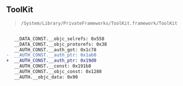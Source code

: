 ## ToolKit

> `/System/Library/PrivateFrameworks/ToolKit.framework/ToolKit`

```diff

   __DATA_CONST.__objc_selrefs: 0x558
   __DATA_CONST.__objc_protorefs: 0x38
   __AUTH_CONST.__auth_got: 0x1c78
-  __AUTH_CONST.__auth_ptr: 0x1ab0
+  __AUTH_CONST.__auth_ptr: 0x19d0
   __AUTH_CONST.__const: 0x191b8
   __AUTH_CONST.__objc_const: 0x1280
   __AUTH.__objc_data: 0x90

```
